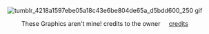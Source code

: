 <div align="center">

 ![tumblr_4218a1597ebe05a18c43e6be804de65a_d5bdd600_250 gif](https://github.com/user-attachments/assets/e52f7728-aa50-47cf-9d9e-f5831e803eb7)

These Graphics aren't mine! credits to the owner
 &nbsp;&nbsp;&nbsp; [credits](https://www.tumblr.com/vividhrt)



